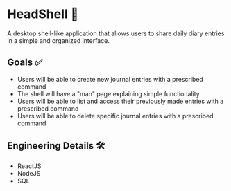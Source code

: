 # HeadShell 🧠

A desktop shell-like application that allows users to share daily diary entries in a simple and organized interface.

## Goals ✅
- Users will be able to create new journal entries with a prescribed command
- The shell will have a "man" page explaining simple functionality
- Users will be able to list and access their previously made entries with a prescribed command
- Users will be able to delete specific journal entries with a prescribed command

## Engineering Details 🛠️
- ReactJS
- NodeJS
- SQL